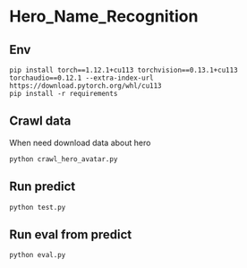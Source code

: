 # Hero_Name_Recognition

## Env 
```
pip install torch==1.12.1+cu113 torchvision==0.13.1+cu113 torchaudio==0.12.1 --extra-index-url https://download.pytorch.org/whl/cu113
pip install -r requirements
```

## Crawl data
When need download data about hero
```
python crawl_hero_avatar.py
```

## Run predict 
```
python test.py 
```

## Run eval from predict 
```
python eval.py 
```